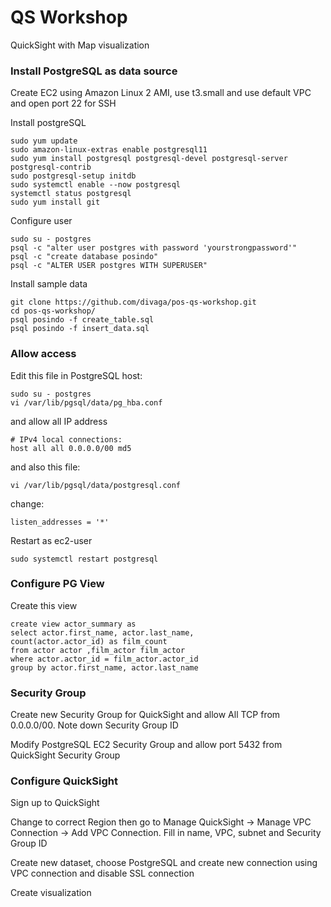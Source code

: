 # QS Workshop

QuickSight with Map visualization


### Install PostgreSQL as data source

Create EC2 using Amazon Linux 2 AMI, use t3.small and use default VPC and open port 22 for SSH


Install postgreSQL
```
sudo yum update
sudo amazon-linux-extras enable postgresql11
sudo yum install postgresql postgresql-devel postgresql-server postgresql-contrib
sudo postgresql-setup initdb
sudo systemctl enable --now postgresql 
systemctl status postgresql
sudo yum install git
```

Configure user
```
sudo su - postgres
psql -c "alter user postgres with password 'yourstrongpassword'"
psql -c "create database posindo"
psql -c "ALTER USER postgres WITH SUPERUSER"
```

Install sample data
```
git clone https://github.com/divaga/pos-qs-workshop.git
cd pos-qs-workshop/
psql posindo -f create_table.sql
psql posindo -f insert_data.sql
```

### Allow access 

Edit this file in PostgreSQL host:
```
sudo su - postgres 
vi /var/lib/pgsql/data/pg_hba.conf
```
and allow all IP address
```
# IPv4 local connections:
host all all 0.0.0.0/00 md5
```
and also this file:
```
vi /var/lib/pgsql/data/postgresql.conf
```

change:
```
listen_addresses = '*'

```

Restart as ec2-user
```
sudo systemctl restart postgresql
```

### Configure PG View

Create this view

```
create view actor_summary as 
select actor.first_name, actor.last_name,
count(actor.actor_id) as film_count
from actor actor ,film_actor film_actor
where actor.actor_id = film_actor.actor_id
group by actor.first_name, actor.last_name
```

### Security Group
Create new Security Group for QuickSight and allow All TCP from 0.0.0.0/00. Note down Security Group ID

Modify PostgreSQL EC2 Security Group and allow port 5432 from QuickSight Security Group

### Configure QuickSight
Sign up to QuickSight 

Change to correct Region then go to Manage QuickSight -> Manage VPC Connection -> Add VPC Connection. Fill in name, VPC, subnet and Security Group ID

Create new dataset, choose PostgreSQL and create new connection using VPC connection and disable SSL connection



Create visualization
